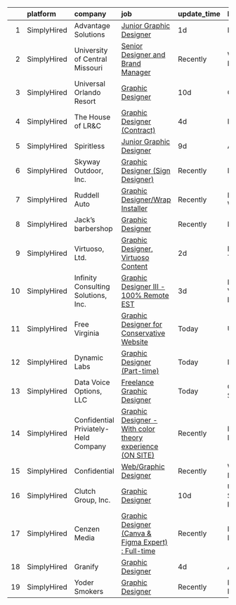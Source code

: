 

|    | platform    | company                              | job                                                                                                                                                                    | update_time   | location                      |
|---:|:------------|:-------------------------------------|:-----------------------------------------------------------------------------------------------------------------------------------------------------------------------|:--------------|:------------------------------|
|  1 | SimplyHired | Advantage Solutions                  | [Junior Graphic Designer](https://www.simplyhired.com/job/SwKkseYXGxqotblds3imqsxq1FfJevZ11d1FxUueg960OGpt83hpQw?q=graphic+designer)                                   | 1d            | Boston, MA                    |
|  2 | SimplyHired | University of Central Missouri       | [Senior Designer and Brand Manager](https://www.simplyhired.com/job/fgt5-S4pjrX_p2ErnUCasTqjbXih82qK9_Z3iaYzGrCspQJjjc4tDA?q=graphic+designer)                         | Recently      | Warrensburg, MO               |
|  3 | SimplyHired | Universal Orlando Resort             | [Graphic Designer](https://www.simplyhired.com/job/luGeJhoaN8pY65xz-NghiYR0Vy9228Tk1hTPRmKjzC-tp_vG7InScw?q=graphic+designer)                                          | 10d           | Orlando, FL                   |
|  4 | SimplyHired | The House of LR&C                    | [Graphic Designer (Contract)](https://www.simplyhired.com/job/_UmaRJsG2MiKqL4AkTwZQcxTru34fPZdE576hvoK6aNdLi0-NsRqTg?q=graphic+designer)                               | 4d            | Remote                        |
|  5 | SimplyHired | Spiritless                           | [Junior Graphic Designer](https://www.simplyhired.com/job/6aLetl50vOSbJlliwvWF8j1NcCP3p5QyGLdMPKVYiv1yIYR4-NRNeQ?q=graphic+designer)                                   | 9d            | Austin, TX                    |
|  6 | SimplyHired | Skyway Outdoor, Inc.                 | [Graphic Designer (Sign Designer)](https://www.simplyhired.com/job/JeBGy6hzBFOoSCgrlcmjiNQKrN2eA_KG6XVmaUc3fpTvcoYLwBIV_g?q=graphic+designer)                          | Recently      | Bastian, VA                   |
|  7 | SimplyHired | Ruddell Auto                         | [Graphic Designer/Wrap Installer](https://www.simplyhired.com/job/ajBuBy_i5ox-3IxXVO1Z0h4bkN1J6RZN4kDRj4Q2JSc_MWJ3RHVkbQ?q=graphic+designer)                           | Recently      | Port Angeles, WA              |
|  8 | SimplyHired | Jack’s barbershop                    | [Graphic Designer](https://www.simplyhired.com/job/L0AoU_l59UwyGr5LS5TNZbgl2DY3qB_0GBNSllSvauSl15_3mEGllA?q=graphic+designer)                                          | Recently      | Remote                        |
|  9 | SimplyHired | Virtuoso, Ltd.                       | [Graphic Designer, Virtuoso Content](https://www.simplyhired.com/job/MjDx8F6qzMWNh4-q8ww3eXDytVyYYP2io4DIHvh2HiTIIEGl8MiSGw?q=graphic+designer)                        | 2d            | Fort Worth, TX                |
| 10 | SimplyHired | Infinity Consulting Solutions, Inc.  | [Graphic Designer III - 100% Remote EST](https://www.simplyhired.com/job/mnDjD6RlcTESIVtcB5DM4FPW32aZb2TNnIkQP8eCh6MM7IgI8rfduA?q=graphic+designer)                    | 3d            | Mountain View, CA +1 location |
| 11 | SimplyHired | Free Virginia                        | [Graphic Designer for Conservative Website](https://www.simplyhired.com/job/49rY9nNWzMLzS2BE5Ham3s-EsMvl-AtLhSVR8IK0YlM3AtPBV5EiFA?q=graphic+designer)                 | Today         | United States                 |
| 12 | SimplyHired | Dynamic Labs                         | [Graphic Designer (Part-time)](https://www.simplyhired.com/job/vq9w-_TVd1ywydPvm0cOw2sx8XN_HDOLrOQ7EuE0GsIEOQaY-qd5Gg?q=graphic+designer)                              | Today         | Remote                        |
| 13 | SimplyHired | Data Voice Options, LLC              | [Freelance Graphic Designer](https://www.simplyhired.com/job/oWcMxfmrhHQMUqi8dOuqezqTRNGCe626F4Uy9o9-V_Hm2oSzlqS8Vw?q=graphic+designer)                                | Today         | Colorado Springs, CO          |
| 14 | SimplyHired | Confidential Priviately-Held Company | [Graphic Designer - With color theory experience (ON SITE)](https://www.simplyhired.com/job/qNmn-ZzT8Pmi66BtounWjgy9ftGqKGVoNaAV0fYCoHchgk3P19XPnA?q=graphic+designer) | Recently      | Miami Lakes, FL               |
| 15 | SimplyHired | Confidential                         | [Web/Graphic Designer](https://www.simplyhired.com/job/kv6lODoq2hWUFChroWrE9ZxmTGwQAZnSaqgdPzRQ0d1sPlNRTAFNmA?q=graphic+designer)                                      | Recently      | West Palm Beach, FL           |
| 16 | SimplyHired | Clutch Group, Inc.                   | [Graphic Designer](https://www.simplyhired.com/job/Z5RNPAxd3mhvYOqYj7QKYhmTdXUDNFciZVKjFaf1VginIi25yg6VyQ?q=graphic+designer)                                          | 10d           | United States +1 location     |
| 17 | SimplyHired | Cenzen Media                         | [Graphic Designer (Canva & Figma Expert) : Full-time](https://www.simplyhired.com/job/hZt9Mk2-CocS6c_X474CSM8e99Lbp8fXZ48EhMBNfJZdN2rnQf-9gQ?q=graphic+designer)       | Recently      | New York, NY                  |
| 18 | SimplyHired | Granify                              | [Graphic Designer](https://www.simplyhired.com/job/oo7hKiNjJ5Lv6Hfe4x0K9C9BErWSdjRLlUBChB2AyfKCSjQcUCFBRA?q=graphic+designer)                                          | 4d            | Austin, TX                    |
| 19 | SimplyHired | Yoder Smokers                        | [Graphic Designer](https://www.simplyhired.com/job/6b7OO8xDJ-riy_CQS7CzTRnBxMA43AKTGArtdCc56kOxajnahYDz2w?q=graphic+designer)                                          | Recently      | Hutchinson, KS                |